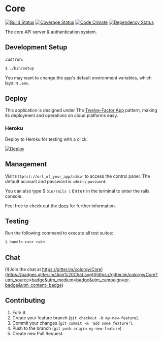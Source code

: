 Core
======

[![Build Status](https://img.shields.io/travis/colorgy/Core/master.svg?style=flat)](https://travis-ci.org/colorgy/Core)
[![Coverage Status](https://img.shields.io/coveralls/colorgy/Core/master.svg?style=flat)](https://coveralls.io/r/colorgy/Core?branch=master)
[![Code Climate](https://img.shields.io/codeclimate/github/colorgy/Core.svg?style=flat)](https://codeclimate.com/github/colorgy/Core)
[![Dependency Status](https://img.shields.io/gemnasium/colorgy/Core.svg?style=flat)](https://gemnasium.com/colorgy/Core)

The core API server & authentication system.


## Development Setup

Just run:

```bash
$ ./bin/setup
```

You may want to change the app's default environment variables, which lays in `.env`.


## Deploy

This application is designed under The [Twelve-Factor App](http://12factor.net/) pattern, making its deployment and operations on cloud platforms easy.

### Heroku

Deploy to Heroku for testing with a click:

[![Deploy](https://www.herokucdn.com/deploy/button.svg)](https://heroku.com/deploy)


## Management

Visit `http(s)://url_of_your_app/admin` to access the control panel. The default account and password is `admin` / `password`.

You can also type $ `bin/rails c` <kbd>Enter</kbd> in the terminal to enter the rails console.

Feel free to check out the [docs](https://github.com/colorgy/Core/wiki) for further information.

## Testing

Run the following command to execute all test suites:

```bash
$ bundle exec rake

```


## Chat

[![Join the chat at https://gitter.im/colorgy/Core](https://badges.gitter.im/Join%20Chat.svg)](https://gitter.im/colorgy/Core?utm_source=badge&utm_medium=badge&utm_campaign=pr-badge&utm_content=badge)


## Contributing

1. Fork it.
2. Create your feature branch (`git checkout -b my-new-feature`).
3. Commit your changes (`git commit -m 'add some feature'`).
4. Push to the branch (`git push origin my-new-feature`)
5. Create new Pull Request.
